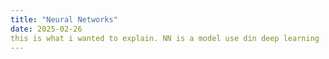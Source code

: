 ```yaml
---
title: "Neural Networks"
date: 2025-02-26
this is what i wanted to explain. NN is a model use din deep learning
---
```

